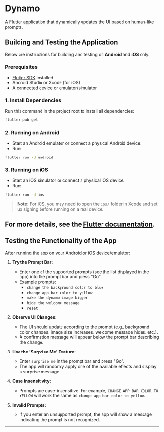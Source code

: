 # Dynamo

A Flutter application that dynamically updates the UI based on human-like prompts.

## Building and Testing the Application

Below are instructions for building and testing on **Android** and **iOS** only.

### Prerequisites
- [Flutter SDK](https://flutter.dev/docs/get-started/install) installed
- Android Studio or Xcode (for iOS)
- A connected device or emulator/simulator

### 1. Install Dependencies
Run this command in the project root to install all dependencies:
```sh
flutter pub get
```

### 2. Running on Android
- Start an Android emulator or connect a physical Android device.
- Run:
```sh
flutter run -d android
```

### 3. Running on iOS
- Start an iOS simulator or connect a physical iOS device.
- Run:
```sh
flutter run -d ios
```

> **Note:** For iOS, you may need to open the `ios/` folder in Xcode and set up signing before running on a real device.

For more details, see the [Flutter documentation](https://flutter.dev/docs).
---

## Testing the Functionality of the App

After running the app on your Android or iOS device/emulator:

1. **Try the Prompt Bar:**
   - Enter one of the supported prompts (see the list displayed in the app) into the prompt bar and press "Go".
   - Example prompts:
     - `change the background color to blue`
     - `change app bar color to yellow`
     - `make the dynamo image bigger`
     - `hide the welcome message`
     - `reset`

2. **Observe UI Changes:**
   - The UI should update according to the prompt (e.g., background color changes, image size increases, welcome message hides, etc.).
   - A confirmation message will appear below the prompt bar describing the change.

3. **Use the 'Surprise Me' Feature:**
   - Enter `surprise me` in the prompt bar and press "Go".
   - The app will randomly apply one of the available effects and display a surprise message.

4. **Case Insensitivity:**
   - Prompts are case-insensitive. For example, `CHANGE APP BAR COLOR TO YELLOW` will work the same as `change app bar color to yellow`.

5. **Invalid Prompts:**
   - If you enter an unsupported prompt, the app will show a message indicating the prompt is not recognized.

---
